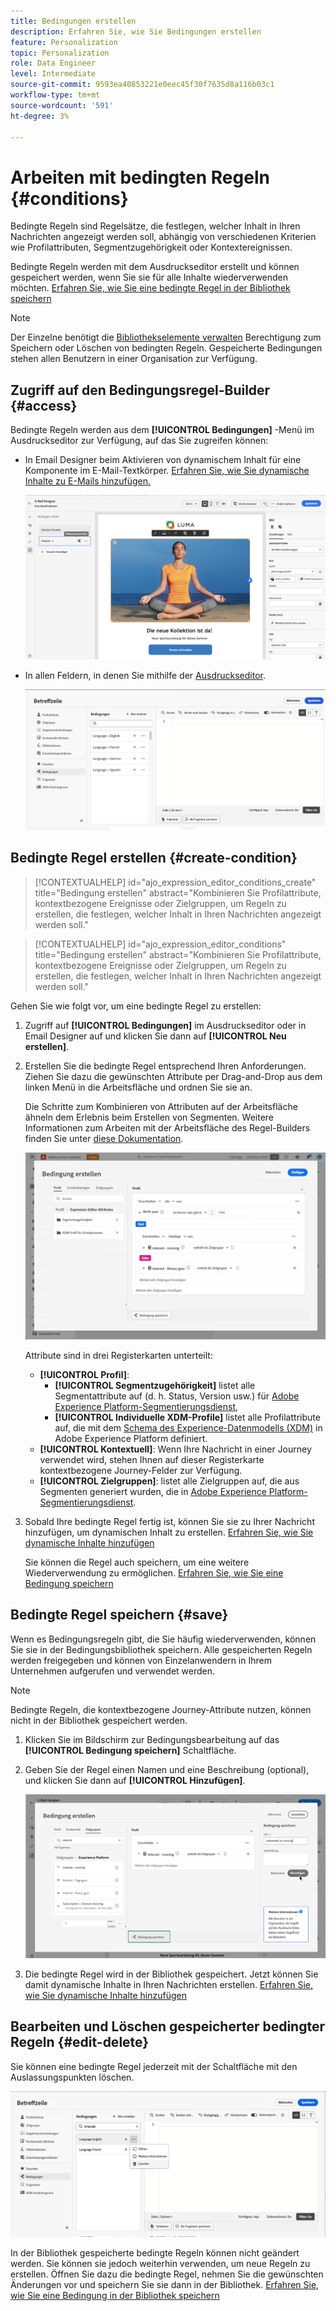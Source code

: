 ```yaml
---
title: Bedingungen erstellen
description: Erfahren Sie, wie Sie Bedingungen erstellen
feature: Personalization
topic: Personalization
role: Data Engineer
level: Intermediate
source-git-commit: 9593ea40853221e0eec45f30f7635d8a116b03c1
workflow-type: tm+mt
source-wordcount: '591'
ht-degree: 3%

---
```



# Arbeiten mit bedingten Regeln {#conditions}

Bedingte Regeln sind Regelsätze, die festlegen, welcher Inhalt in Ihren Nachrichten angezeigt werden soll, abhängig von verschiedenen Kriterien wie Profilattributen, Segmentzugehörigkeit oder Kontextereignissen.

Bedingte Regeln werden mit dem Ausdruckseditor erstellt und können gespeichert werden, wenn Sie sie für alle Inhalte wiederverwenden möchten. [Erfahren Sie, wie Sie eine bedingte Regel in der Bibliothek speichern](#save)

>[!NOTE]
>
>Der Einzelne benötigt die [Bibliothekselemente verwalten](../administration/ootb-product-profiles.md) Berechtigung zum Speichern oder Löschen von bedingten Regeln. Gespeicherte Bedingungen stehen allen Benutzern in einer Organisation zur Verfügung.

## Zugriff auf den Bedingungsregel-Builder {#access}

Bedingte Regeln werden aus dem **[!UICONTROL Bedingungen]** -Menü im Ausdruckseditor zur Verfügung, auf das Sie zugreifen können:

* In Email Designer beim Aktivieren von dynamischem Inhalt für eine Komponente im E-Mail-Textkörper. [Erfahren Sie, wie Sie dynamische Inhalte zu E-Mails hinzufügen.](dynamic-content.md#emails)

   ![](assets/conditions-access-email.png)

* In allen Feldern, in denen Sie mithilfe der [Ausdruckseditor](personalization-build-expressions.md).

   ![](assets/conditions-access-editor.png)

## Bedingte Regel erstellen {#create-condition}

>[!CONTEXTUALHELP]
>id="ajo_expression_editor_conditions_create"
>title="Bedingung erstellen"
>abstract="Kombinieren Sie Profilattribute, kontextbezogene Ereignisse oder Zielgruppen, um Regeln zu erstellen, die festlegen, welcher Inhalt in Ihren Nachrichten angezeigt werden soll."

>[!CONTEXTUALHELP]
>id="ajo_expression_editor_conditions"
>title="Bedingung erstellen"
>abstract="Kombinieren Sie Profilattribute, kontextbezogene Ereignisse oder Zielgruppen, um Regeln zu erstellen, die festlegen, welcher Inhalt in Ihren Nachrichten angezeigt werden soll."

Gehen Sie wie folgt vor, um eine bedingte Regel zu erstellen:

1. Zugriff auf **[!UICONTROL Bedingungen]** im Ausdruckseditor oder in Email Designer auf und klicken Sie dann auf **[!UICONTROL Neu erstellen]**.

1. Erstellen Sie die bedingte Regel entsprechend Ihren Anforderungen. Ziehen Sie dazu die gewünschten Attribute per Drag-and-Drop aus dem linken Menü in die Arbeitsfläche und ordnen Sie sie an.

   Die Schritte zum Kombinieren von Attributen auf der Arbeitsfläche ähneln dem Erlebnis beim Erstellen von Segmenten. Weitere Informationen zum Arbeiten mit der Arbeitsfläche des Regel-Builders finden Sie unter [diese Dokumentation](https://experienceleague.adobe.com/docs/experience-platform/segmentation/ui/segment-builder.html?lang=en#rule-builder-canvas).

   ![](assets/conditions-create.png)

   Attribute sind in drei Registerkarten unterteilt:

   * **[!UICONTROL Profil]**:
      * **[!UICONTROL Segmentzugehörigkeit]** listet alle Segmentattribute auf (d. h. Status, Version usw.) für [Adobe Experience Platform-Segmentierungsdienst](https://experienceleague.adobe.com/docs/experience-platform/segmentation/home.html?lang=de),
      * **[!UICONTROL Individuelle XDM-Profile]** listet alle Profilattribute auf, die mit dem [Schema des Experience-Datenmodells (XDM)](https://experienceleague.adobe.com/docs/experience-platform/xdm/home.html?lang=de) in Adobe Experience Platform definiert.
   * **[!UICONTROL Kontextuell]**: Wenn Ihre Nachricht in einer Journey verwendet wird, stehen Ihnen auf dieser Registerkarte kontextbezogene Journey-Felder zur Verfügung.
   * **[!UICONTROL Zielgruppen]**: listet alle Zielgruppen auf, die aus Segmenten generiert wurden, die in [Adobe Experience Platform-Segmentierungsdienst](https://experienceleague.adobe.com/docs/experience-platform/segmentation/home.html).

1. Sobald Ihre bedingte Regel fertig ist, können Sie sie zu Ihrer Nachricht hinzufügen, um dynamischen Inhalt zu erstellen. [Erfahren Sie, wie Sie dynamische Inhalte hinzufügen](dynamic-content.md)

   Sie können die Regel auch speichern, um eine weitere Wiederverwendung zu ermöglichen. [Erfahren Sie, wie Sie eine Bedingung speichern](#save)

## Bedingte Regel speichern {#save}

Wenn es Bedingungsregeln gibt, die Sie häufig wiederverwenden, können Sie sie in der Bedingungsbibliothek speichern. Alle gespeicherten Regeln werden freigegeben und können von Einzelanwendern in Ihrem Unternehmen aufgerufen und verwendet werden.

>[!NOTE]
>
>Bedingte Regeln, die kontextbezogene Journey-Attribute nutzen, können nicht in der Bibliothek gespeichert werden.

1. Klicken Sie im Bildschirm zur Bedingungsbearbeitung auf das **[!UICONTROL Bedingung speichern]** Schaltfläche.

1. Geben Sie der Regel einen Namen und eine Beschreibung (optional), und klicken Sie dann auf **[!UICONTROL Hinzufügen]**.

   ![](assets/conditions-name-description.png)

1. Die bedingte Regel wird in der Bibliothek gespeichert. Jetzt können Sie damit dynamische Inhalte in Ihren Nachrichten erstellen. [Erfahren Sie, wie Sie dynamische Inhalte hinzufügen](dynamic-content.md)

## Bearbeiten und Löschen gespeicherter bedingter Regeln {#edit-delete}

Sie können eine bedingte Regel jederzeit mit der Schaltfläche mit den Auslassungspunkten löschen.

![](assets/conditions-open.png)

In der Bibliothek gespeicherte bedingte Regeln können nicht geändert werden. Sie können sie jedoch weiterhin verwenden, um neue Regeln zu erstellen. Öffnen Sie dazu die bedingte Regel, nehmen Sie die gewünschten Änderungen vor und speichern Sie sie dann in der Bibliothek. [Erfahren Sie, wie Sie eine Bedingung in der Bibliothek speichern](#save)
